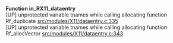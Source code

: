   
__Function in_RX11_dataentry__  
  [UP] unprotected variable tnames while calling allocating function Rf_duplicate [src/modules/X11/dataentry.c:335](https://github.com/wch/r-source/blob/a0b46037584aa446d22fa57242646c1dd9af3f76/src/modules/X11/dataentry.c/#L335)  
  [UP] unprotected variable tnames while calling allocating function Rf_allocVector [src/modules/X11/dataentry.c:343](https://github.com/wch/r-source/blob/a0b46037584aa446d22fa57242646c1dd9af3f76/src/modules/X11/dataentry.c/#L343)  
